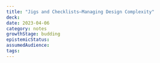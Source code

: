 ```yaml
---
title: "Jigs and Checklists—Managing Design Complexity"
deck: 
date: 2023-04-06
category: notes
growthStage: budding
epistemicStatus: 
assumedAudience: 
tags: 
---
```



